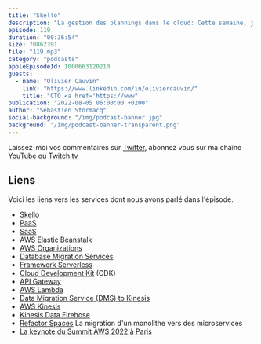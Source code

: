 ```yaml
---
title: "Skello"
description: "La gestion des plannings dans le cloud: Cette semaine, j'ai rencontré Skello, un SaaS pour gèrer vos plannings et optimiser la gestion de vos équipes. On parle de leur migration d'une plate-forme PaaS vers AWS. Mais ca consiste en quoi exactement de construire une solution de type Software-as-a-Service sur AWS ? On aborde le sujet d'optimisation de coûts : une mauvaise surprise le premier mois (x2) pour comprendre quoi optimiser, pour finalement divisier la deuxième facture par deux, puis encore réduire de 37% par la suite. On parle aussi de migration de certaines applications vers du serverless avec AWS Lambda et DynamoDB."
episode: 119
duration: "00:36:54"
size: 70862391
file: "119.mp3"
category: "podcasts"
appleEpisodeId: 1000663120210
guests:
  - name: "Olivier Cauvin"
    link: "https://www.linkedin.com/in/oliviercauvin/"
    title: "CTO <a href='https://www"
publication: "2022-08-05 06:00:00 +0200"
author: "Sébastien Stormacq"
social-background: "/img/podcast-banner.jpg"
background: "/img/podcast-banner-transparent.png"
---
```


Laissez-moi vos commentaires sur [Twitter](https://twitter.com/sebsto), abonnez vous sur ma chaîne [YouTube](https://www.youtube.com/sebsto) ou [Twitch.tv](https://www.twitch.tv/sebAWS)

## Liens

Voici les liens vers les services dont nous avons parlé dans l'épisode.

- [Skello](https://www.skello.io)
- [PaaS](https://fr.wikipedia.org/wiki/Platform_as_a_service)
- [SaaS](https://fr.wikipedia.org/wiki/Software_as_a_service)
- [AWS Elastic Beanstalk](https://docs.aws.amazon.com/elasticbeanstalk/latest/dg/Welcome.html)
- [AWS Organizations](https://docs.aws.amazon.com/organizations/latest/userguide/orgs_introduction.html)
- [Database Migration Services](https://docs.aws.amazon.com/dms/latest/userguide/Welcome.html)
- [Framework Serverless](https://www.serverless.com/)
- [Cloud Development Kit](https://github.com/aws/aws-cdk) (CDK)
- [API Gateway](https://docs.aws.amazon.com/apigateway/latest/developerguide/welcome.html)
- [AWS Lambda](https://docs.aws.amazon.com/lambda/latest/dg/welcome.html)
- [Data Migration Service (DMS) to Kinesis](https://docs.aws.amazon.com/dms/latest/userguide/CHAP_Target.Kinesis.html)
- [AWS Kinesis](https://docs.aws.amazon.com/streams/latest/dev/introduction.html)
- [Kinesis Data Firehose](https://docs.aws.amazon.com/firehose/latest/dev/what-is-this-service.html)
- [Refactor Spaces](https://docs.aws.amazon.com/migrationhub-refactor-spaces/latest/userguide/what-is-mhub-refactor-spaces.html) La migration d'un monolithe vers des microservices
- [La keynote du Summit AWS 2022 à Paris]()